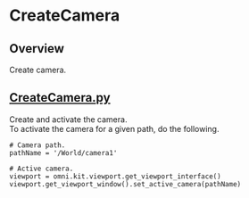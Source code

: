 # CreateCamera

## Overview

Create camera.    

## [CreateCamera.py](./CreateCamera.py)    

Create and activate the camera.     
To activate the camera for a given path, do the following.     

```
# Camera path.
pathName = '/World/camera1'

# Active camera.
viewport = omni.kit.viewport.get_viewport_interface()
viewport.get_viewport_window().set_active_camera(pathName)
```


